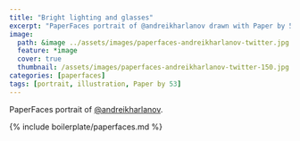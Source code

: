 ```yaml
---
title: "Bright lighting and glasses"
excerpt: "PaperFaces portrait of @andreikharlanov drawn with Paper by 53 on an iPad."
image: 
  path: &image ../assets/images/paperfaces-andreikharlanov-twitter.jpg 
  feature: *image
  cover: true
  thumbnail: /assets/images/paperfaces-andreikharlanov-twitter-150.jpg
categories: [paperfaces]
tags: [portrait, illustration, Paper by 53]
---
```


PaperFaces portrait of [@andreikharlanov](https://twitter.com/andreikharlanov).

{% include boilerplate/paperfaces.md %}
